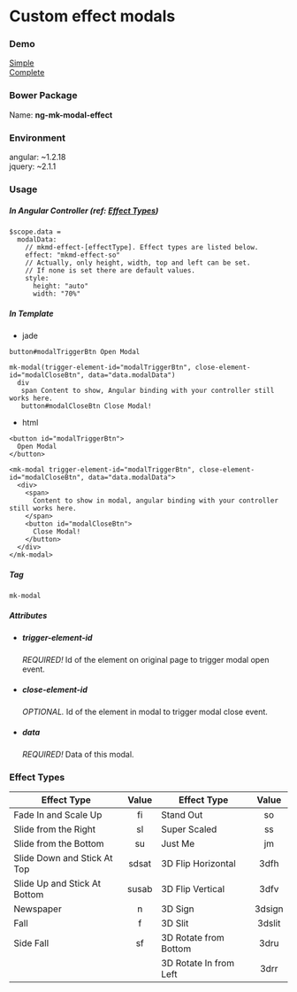 # Custom effect modals

### Demo

[Simple](http://malikid.github.io/ng-mk-modal-effect/example/simpleExample.html)  
[Complete](http://malikid.github.io/ng-mk-modal-effect/example/)  



### Bower Package

Name: **ng-mk-modal-effect**  



### Environment

angular: ~1.2.18  
jquery: ~2.1.1



### Usage

##### In Angular Controller (ref: [Effect Types](https://github.com/malikid/ng-mk-modal-effect/blob/gh-pages/README.md#effect-types))
```
$scope.data =
  modalData:
    // mkmd-effect-[effectType]. Effect types are listed below.
    effect: "mkmd-effect-so"
    // Actually, only height, width, top and left can be set.
    // If none is set there are default values.
    style:
      height: "auto"
      width: "70%"
```


##### In Template

- jade
```
button#modalTriggerBtn Open Modal

mk-modal(trigger-element-id="modalTriggerBtn", close-element-id="modalCloseBtn", data="data.modalData")
  div
   span Content to show, Angular binding with your controller still works here.
   button#modalCloseBtn Close Modal!
```
  

- html
```
<button id="modalTriggerBtn">
  Open Modal
</button>

<mk-modal trigger-element-id="modalTriggerBtn", close-element-id="modalCloseBtn", data="data.modalData">
  <div>
    <span>
      Content to show in modal, angular binding with your controller still works here.
    </span>
    <button id="modalCloseBtn">
      Close Modal!
    </button>
  </div>
</mk-modal>
```

##### Tag

    mk-modal

##### Attributes

- ##### trigger-element-id

    *REQUIRED!* Id of the element on original page to trigger modal open event.

- ##### close-element-id

    *OPTIONAL.* Id of the element in modal to trigger modal close event.

- ##### data

    *REQUIRED!* Data of this modal.



### Effect Types

| Effect Type                  | Value | Effect Type            |  Value |
|------------------------------|:-----:|------------------------|:------:|
| Fade In and Scale Up         |   fi  | Stand Out              |   so   |
| Slide from the Right         |   sl  | Super Scaled           |   ss   |
| Slide from the Bottom        |   su  | Just Me                |   jm   |
| Slide Down and Stick At Top  | sdsat | 3D Flip Horizontal     |  3dfh  |
| Slide Up and Stick At Bottom | susab | 3D Flip Vertical       |  3dfv  |
| Newspaper                    |   n   | 3D Sign                | 3dsign |
| Fall                         |   f   | 3D Slit                | 3dslit |
| Side Fall                    |   sf  | 3D Rotate from Bottom  |  3dru  |
|                              |       | 3D Rotate In from Left |  3drr  |
